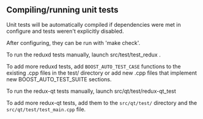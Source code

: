 Compiling/running unit tests
------------------------------------

Unit tests will be automatically compiled if dependencies were met in configure
and tests weren't explicitly disabled.

After configuring, they can be run with 'make check'.

To run the reduxd tests manually, launch src/test/test_redux .

To add more reduxd tests, add `BOOST_AUTO_TEST_CASE` functions to the existing
.cpp files in the test/ directory or add new .cpp files that
implement new BOOST_AUTO_TEST_SUITE sections.

To run the redux-qt tests manually, launch src/qt/test/redux-qt_test

To add more redux-qt tests, add them to the `src/qt/test/` directory and
the `src/qt/test/test_main.cpp` file.
